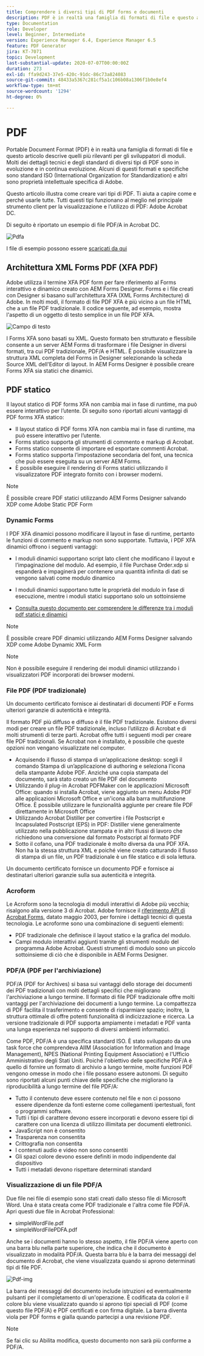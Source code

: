 ```yaml
---
title: Comprendere i diversi tipi di PDF forms e documenti
description: PDF è in realtà una famiglia di formati di file e questo articolo descrive i tipi di PDF importanti e rilevanti per gli sviluppatori di moduli.
type: Documentation
role: Developer
level: Beginner, Intermediate
version: Experience Manager 6.4, Experience Manager 6.5
feature: PDF Generator
jira: KT-7071
topic: Development
last-substantial-update: 2020-07-07T00:00:00Z
duration: 273
exl-id: ffa9d243-37e5-420c-91dc-86c73a824083
source-git-commit: 48433a5367c281cf5a1c106b08a1306f1b0e8ef4
workflow-type: tm+mt
source-wordcount: '1294'
ht-degree: 0%

---
```


# PDF

Portable Document Format (PDF) è in realtà una famiglia di formati di file e questo articolo descrive quelli più rilevanti per gli sviluppatori di moduli. Molti dei dettagli tecnici e degli standard di diversi tipi di PDF sono in evoluzione e in continua evoluzione. Alcuni di questi formati e specifiche sono standard ISO (International Organization for Standardization) e altri sono proprietà intellettuale specifica di Adobe.

Questo articolo illustra come creare vari tipi di PDF. Ti aiuta a capire come e perché usarle tutte. Tutti questi tipi funzionano al meglio nel principale strumento client per la visualizzazione e l’utilizzo di PDF: Adobe Acrobat DC.

Di seguito è riportato un esempio di file PDF/A in Acrobat DC.

![Pdfa](assets/pdfa-file-in-acrobat.png)

I file di esempio possono essere [scaricati da qui](assets/pdf-file-types.zip)

## Architettura XML Forms PDF (XFA PDF)

Adobe utilizza il termine XFA PDF form per fare riferimento al Forms interattivo e dinamico creato con AEM Forms Designer. Forms e i file creati con Designer si basano sull&#39;architettura XFA (XML Forms Architecture) di Adobe. In molti modi, il formato di file PDF XFA è più vicino a un file HTML che a un file PDF tradizionale. Il codice seguente, ad esempio, mostra l&#39;aspetto di un oggetto di testo semplice in un file PDF XFA.

![Campo di testo](assets/text-field.JPG)

I Forms XFA sono basati su XML. Questo formato ben strutturato e flessibile consente a un server AEM Forms di trasformare i file Designer in diversi formati, tra cui PDF tradizionale, PDF/A e HTML. È possibile visualizzare la struttura XML completa del Forms in Designer selezionando la scheda Source XML dell&#39;Editor di layout. In AEM Forms Designer è possibile creare Forms XFA sia statici che dinamici.

## PDF statico

Il layout statico di PDF forms XFA non cambia mai in fase di runtime, ma può essere interattivo per l’utente. Di seguito sono riportati alcuni vantaggi di PDF forms XFA statico:

* Il layout statico di PDF forms XFA non cambia mai in fase di runtime, ma può essere interattivo per l’utente.
* Forms statico supporta gli strumenti di commento e markup di Acrobat.
* Forms statico consente di importare ed esportare commenti Acrobat.
* Forms statico supporta l’impostazione secondaria del font, una tecnica che può essere eseguita su un server AEM Forms.
* È possibile eseguire il rendering di Forms statici utilizzando il visualizzatore PDF integrato fornito con i browser moderni.

>[!NOTE]
>
> È possibile creare PDF statici utilizzando AEM Forms Designer salvando XDP come Adobe Static PDF Form



### Dynamic Forms

I PDF XFA dinamici possono modificare il layout in fase di runtime, pertanto le funzioni di commento e markup non sono supportate. Tuttavia, i PDF XFA dinamici offrono i seguenti vantaggi:

* I moduli dinamici supportano script lato client che modificano il layout e l’impaginazione del modulo. Ad esempio, il file Purchase Order.xdp si espanderà e impaginerà per contenere una quantità infinita di dati se vengono salvati come modulo dinamico
* I moduli dinamici supportano tutte le proprietà del modulo in fase di esecuzione, mentre i moduli statici supportano solo un sottoinsieme

* [Consulta questo documento per comprendere le differenze tra i moduli pdf statici e dinamici](https://experienceleague.adobe.com/docs/experience-manager-learn/forms/document-services/pdf-forms-and-documents.html#:~:text=Dynamic%20forms%20support%20all%20the,forms%20support%20only%20a%20subset)

>[!NOTE]
>
> È possibile creare PDF dinamici utilizzando AEM Forms Designer salvando XDP come Adobe Dynamic XML Form

>[!NOTE]
>
> Non è possibile eseguire il rendering dei moduli dinamici utilizzando i visualizzatori PDF incorporati dei browser moderni.

### File PDF (PDF tradizionale)

Un documento certificato fornisce ai destinatari di documenti PDF e Forms ulteriori garanzie di autenticità e integrità.

Il formato PDF più diffuso e diffuso è il file PDF tradizionale. Esistono diversi modi per creare un file PDF tradizionale, incluso l’utilizzo di Acrobat e di molti strumenti di terze parti. Acrobat offre tutti i seguenti modi per creare file PDF tradizionali. Se Acrobat non è installato, è possibile che queste opzioni non vengano visualizzate nel computer.

* Acquisendo il flusso di stampa di un’applicazione desktop: scegli il comando Stampa di un’applicazione di authoring e seleziona l’icona della stampante Adobe PDF. Anziché una copia stampata del documento, sarà stato creato un file PDF del documento
* Utilizzando il plug-in Acrobat PDFMaker con le applicazioni Microsoft Office: quando si installa Acrobat, viene aggiunto un menu Adobe PDF alle applicazioni Microsoft Office e un&#39;icona alla barra multifunzione Office. È possibile utilizzare le funzionalità aggiunte per creare file PDF direttamente in Microsoft Office
* Utilizzando Acrobat Distiller per convertire i file Postscript e Incapsulated Postscript (EPS) in PDF: Distiller viene generalmente utilizzato nella pubblicazione stampata e in altri flussi di lavoro che richiedono una conversione dal formato Postscript al formato PDF
* Sotto il cofano, una PDF tradizionale è molto diversa da una PDF XFA. Non ha la stessa struttura XML e poiché viene creato catturando il flusso di stampa di un file, un PDF tradizionale è un file statico e di sola lettura.

Un documento certificato fornisce un documento PDF e fornisce ai destinatari ulteriori garanzie sulla sua autenticità e integrità.

### Acroform

Le Acroform sono la tecnologia di moduli interattivi di Adobe più vecchia; risalgono alla versione 3 di Acrobat. Adobe fornisce il [riferimento API di Acrobat Forms](assets/FormsAPIReference.pdf), datato maggio 2003, per fornire i dettagli tecnici di questa tecnologia. Le acroforme sono una combinazione di
seguenti elementi:

* PDF tradizionale che definisce il layout statico e la grafica del modulo.
* Campi modulo interattivi aggiunti tramite gli strumenti modulo del programma Adobe Acrobat. Questi strumenti di modulo sono un piccolo sottoinsieme di ciò che è disponibile in AEM Forms Designer.

### PDF/A (PDF per l&#39;archiviazione)

PDF/A (PDF for Archives) si basa sui vantaggi dello storage dei documenti dei PDF tradizionali con molti dettagli specifici che migliorano l&#39;archiviazione a lungo termine. Il formato di file PDF tradizionale offre molti vantaggi per l&#39;archiviazione dei documenti a lungo termine. La compattezza di PDF facilita il trasferimento e consente di risparmiare spazio; inoltre, la struttura ottimale di offre potenti funzionalità di indicizzazione e ricerca. La versione tradizionale di PDF supporta ampiamente i metadati e PDF vanta una lunga esperienza nel supporto di diversi ambienti informatici.

Come PDF, PDF/A è una specifica standard ISO. È stato sviluppato da una task force che comprendeva AIIM (Association for Information and Image Management), NPES (National Printing Equipment Association) e l&#39;Ufficio Amministrativo degli Stati Uniti. Poiché l&#39;obiettivo delle specifiche PDF/A è quello di fornire un formato di archivio a lungo termine, molte funzioni PDF vengono omesse in modo che i file possano essere autonomi. Di seguito sono riportati alcuni punti chiave delle specifiche che migliorano la riproducibilità a lungo termine del file PDF/A:

* Tutto il contenuto deve essere contenuto nel file e non ci possono essere dipendenze da fonti esterne come collegamenti ipertestuali, font o programmi software.
* Tutti i tipi di carattere devono essere incorporati e devono essere tipi di carattere con una licenza di utilizzo illimitata per documenti elettronici.
* JavaScript non è consentito
* Trasparenza non consentita
* Crittografia non consentita
* I contenuti audio e video non sono consentiti
* Gli spazi colore devono essere definiti in modo indipendente dal dispositivo
* Tutti i metadati devono rispettare determinati standard

### Visualizzazione di un file PDF/A

Due file nei file di esempio sono stati creati dallo stesso file di Microsoft Word. Una è stata creata come PDF tradizionale e l&#39;altra come file PDF/A. Apri questi due file in Acrobat Professional:

* simpleWordFile.pdf
* simpleWordFilePDFA.pdf

Anche se i documenti hanno lo stesso aspetto, il file PDF/A viene aperto con una barra blu nella parte superiore, che indica che il documento è visualizzato in modalità PDF/A. Questa barra blu è la barra dei messaggi del documento di Acrobat, che viene visualizzata quando si aprono determinati tipi di file PDF.

![Pdf-img](assets/pdfa-message.png)

La barra dei messaggi del documento include istruzioni ed eventualmente pulsanti per il completamento di un&#39;operazione. È codificata da colori e il colore blu viene visualizzato quando si aprono tipi speciali di PDF (come questo file PDF/A) e PDF certificati e con firma digitale. La barra diventa viola per PDF forms e gialla quando partecipi a una revisione PDF.

>[!NOTE]
>
> Se fai clic su Abilita modifica, questo documento non sarà più conforme a PDF/A.
